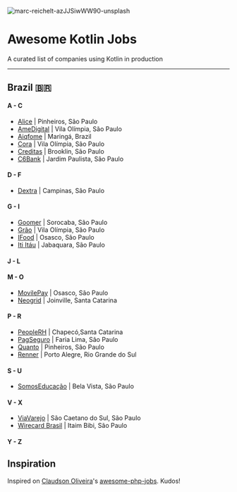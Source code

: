 ![marc-reichelt-azJJSiwWW90-unsplash](https://user-images.githubusercontent.com/11817331/96663127-6c348b80-1326-11eb-8e88-685f0e7db84f.jpg)


# Awesome Kotlin Jobs
A curated list of companies using Kotlin in production

---

## Brazil 🇧🇷

#### A - C
* [Alice](https://www.alice.com.br/) | Pinheiros, São Paulo
* [AmeDigital](https://www.amedigital.com/) | Vila Olímpia, São Paulo
* [Aiqfome](https://aiqfome.com) | Maringá, Brazil
* [Cora](https://www.cora.com.br/) | Vila Olímpia, São Paulo
* [Creditas](https://www.creditas.com/) | Brooklin, São Paulo
* [C6Bank](https://www.c6bank.com.br/) | Jardim Paulista, São Paulo
#### D - F
* [Dextra](https://www.dextra.com.br/) | Campinas, São Paulo
#### G - I
* [Goomer](https://goomer.com.br/) | Sorocaba, São Paulo
* [Grão](https://www.grao.com.br/) | Vila Olímpia, São Paulo
* [IFood](https://www.ifood.com.br/) | Osasco, São Paulo
* [Iti Itáu](https://iti.itau/) | Jabaquara, São Paulo
#### J - L
#### M - O
* [MovilePay](https://movilepay.ifood.com.br/movilepay) | Osasco, São Paulo
* [Neogrid](https://neogrid.com.br/) | Joinville, Santa Catarina
#### P - R
* [PeopleRH](https://rhpeople.com.br/) | Chapecó,Santa Catarina
* [PagSeguro](https://dev.pagseguro.uol.com.br/) | Faria Lima, São Paulo
* [Quanto](https://quan.to/) | Pinheiros, São Paulo
* [Renner](https://lojasrenner.com.br/) | Porto Alegre, Rio Grande do Sul
#### S - U
* [SomosEducação](https://www.somoseducacao.com.br/en/main/) | Bela Vista, São Paulo
#### V - X
* [ViaVarejo](https://www.viavarejo.com.br/marketplace-omnicanal/#hero) | São Caetano do Sul, São Paulo
* [Wirecard Brasil](https://wirecard.com.br/) | Itaim Bibi, São Paulo
#### Y - Z


## Inspiration

Inspired on [Claudson Oliveira](https://github.com/filhodanuvem)'s [awesome-php-jobs](https://github.com/filhodanuvem/awesome-php-jobs). Kudos!
